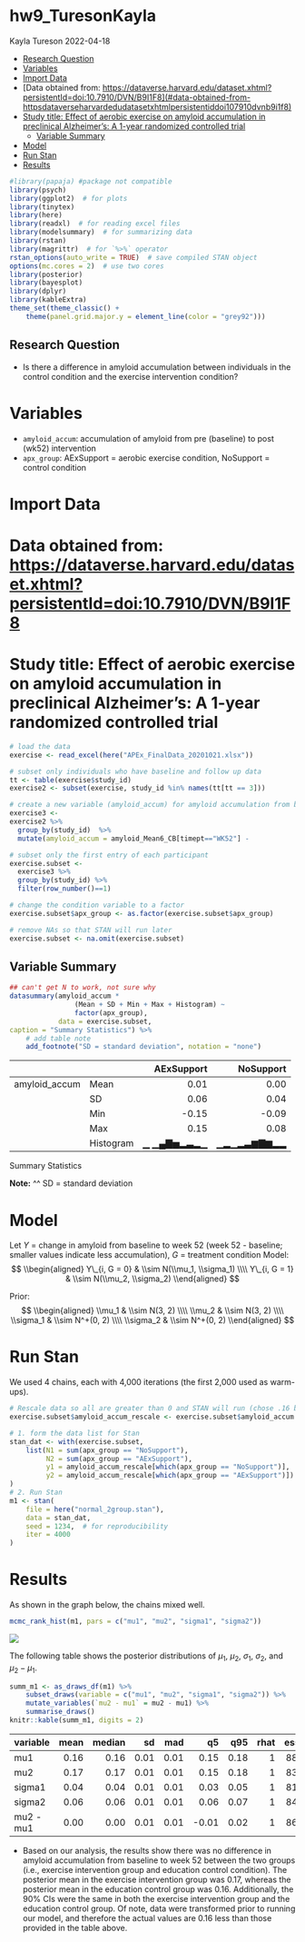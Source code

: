 hw9_TuresonKayla
================
Kayla Tureson
2022-04-18

-   [Research Question](#research-question)
-   [Variables](#variables)
-   [Import Data](#import-data)
-   [Data obtained from:
    https://dataverse.harvard.edu/dataset.xhtml?persistentId=doi:10.7910/DVN/B9I1F8](#data-obtained-from-httpsdataverseharvardedudatasetxhtmlpersistentiddoi107910dvnb9i1f8)
-   [Study title: Effect of aerobic exercise on amyloid accumulation in
    preclinical Alzheimer’s: A 1-year randomized controlled
    trial](#study-title-effect-of-aerobic-exercise-on-amyloid-accumulation-in-preclinical-alzheimers-a-1-year-randomized-controlled-trial)
    -   [Variable Summary](#variable-summary)
-   [Model](#model)
-   [Run Stan](#run-stan)
-   [Results](#results)

``` r
#library(papaja) #package not compatible
library(psych)
library(ggplot2)  # for plots
library(tinytex)
library(here)
library(readxl)  # for reading excel files
library(modelsummary)  # for summarizing data
library(rstan)
library(magrittr)  # for `%>%` operator
rstan_options(auto_write = TRUE)  # save compiled STAN object
options(mc.cores = 2)  # use two cores
library(posterior)
library(bayesplot)
library(dplyr)
library(kableExtra)
theme_set(theme_classic() +
    theme(panel.grid.major.y = element_line(color = "grey92")))
```

## Research Question

-   Is there a difference in amyloid accumulation between individuals in
    the control condition and the exercise intervention condition?

# Variables

-   `amyloid_accum`: accumulation of amyloid from pre (baseline) to post
    (wk52) intervention
-   `apx_group`: AExSupport = aerobic exercise condition, NoSupport =
    control condition

# Import Data

# Data obtained from: <https://dataverse.harvard.edu/dataset.xhtml?persistentId=doi:10.7910/DVN/B9I1F8>

# Study title: Effect of aerobic exercise on amyloid accumulation in preclinical Alzheimer’s: A 1-year randomized controlled trial

``` r
# load the data
exercise <- read_excel(here("APEx_FinalData_20201021.xlsx"))

# subset only individuals who have baseline and follow up data
tt <- table(exercise$study_id)
exercise2 <- subset(exercise, study_id %in% names(tt[tt == 3]))

# create a new variable (amyloid_accum) for amyloid accumulation from baseline to week 52 (smaller values are better)
exercise3 <- 
exercise2 %>% 
  group_by(study_id)  %>% 
  mutate(amyloid_accum = amyloid_Mean6_CB[timept=="WK52"] -              amyloid_Mean6_CB[timept=="BL"])

# subset only the first entry of each participant 
exercise.subset <- 
  exercise3 %>% 
  group_by(study_id) %>% 
  filter(row_number()==1)

# change the condition variable to a factor
exercise.subset$apx_group <- as.factor(exercise.subset$apx_group)

# remove NAs so that STAN will run later
exercise.subset <- na.omit(exercise.subset)
```

## Variable Summary

``` r
## can't get N to work, not sure why 
datasummary(amyloid_accum * 
                (Mean + SD + Min + Max + Histogram) ~ 
                factor(apx_group),
            data = exercise.subset,
caption = "Summary Statistics") %>%
    # add table note
    add_footnote("SD = standard deviation", notation = "none")
```

|               |           | AExSupport |  NoSupport |
|:--------------|:----------|-----------:|-----------:|
| amyloid_accum | Mean      |       0.01 |       0.00 |
|               | SD        |       0.06 |       0.04 |
|               | Min       |      -0.15 |      -0.09 |
|               | Max       |       0.15 |       0.08 |
|               | Histogram | ▁ ▁▄▇▅▂▃▂▁ | ▁▂▁▂▃▆▇▆▂▂ |

Summary Statistics

**Note:** ^^ SD = standard deviation

# Model

Let *Y* = change in amyloid from baseline to week 52 (week 52 -
baseline; smaller values indicate less accumulation), *G* = treatment
condition Model:
$$
  \\begin{aligned}
    Y\_{i, G = 0} & \\sim N(\\mu_1, \\sigma_1) \\\\
    Y\_{i, G = 1} & \\sim N(\\mu_2, \\sigma_2)
  \\end{aligned}
$$

Prior:
$$
  \\begin{aligned}
    \\mu_1 & \\sim N(3, 2) \\\\
    \\mu_2 & \\sim N(3, 2) \\\\
    \\sigma_1 & \\sim N^+(0, 2) \\\\
    \\sigma_2 & \\sim N^+(0, 2)
  \\end{aligned}
$$

# Run Stan

We used 4 chains, each with 4,000 iterations (the first 2,000 used as
warm-ups).

``` r
# Rescale data so all are greater than 0 and STAN will run (chose .16 based on min values from summary data)
exercise.subset$amyloid_accum_rescale <- exercise.subset$amyloid_accum + .16

# 1. form the data list for Stan
stan_dat <- with(exercise.subset,
    list(N1 = sum(apx_group == "NoSupport"),
         N2 = sum(apx_group == "AExSupport"),
         y1 = amyloid_accum_rescale[which(apx_group == "NoSupport")],
         y2 = amyloid_accum_rescale[which(apx_group == "AExSupport")])
)
# 2. Run Stan
m1 <- stan(
    file = here("normal_2group.stan"),
    data = stan_dat,
    seed = 1234,  # for reproducibility
    iter = 4000
)
```

# Results

As shown in the graph below, the chains mixed well.

``` r
mcmc_rank_hist(m1, pars = c("mu1", "mu2", "sigma1", "sigma2"))
```

![](hw9_TuresonKayla_files/figure-gfm/rank-hist-m1-1.png)<!-- -->

The following table shows the posterior distributions of
*μ*<sub>1</sub>, *μ*<sub>2</sub>, *σ*<sub>1</sub>, *σ*<sub>2</sub>, and
*μ*<sub>2</sub> − *μ*<sub>1</sub>.

``` r
summ_m1 <- as_draws_df(m1) %>%
    subset_draws(variable = c("mu1", "mu2", "sigma1", "sigma2")) %>%
    mutate_variables(`mu2 - mu1` = mu2 - mu1) %>%
    summarise_draws()
knitr::kable(summ_m1, digits = 2)
```

<table>
<thead>
<tr>
<th style="text-align:left;">
variable
</th>
<th style="text-align:right;">
mean
</th>
<th style="text-align:right;">
median
</th>
<th style="text-align:right;">
sd
</th>
<th style="text-align:right;">
mad
</th>
<th style="text-align:right;">
q5
</th>
<th style="text-align:right;">
q95
</th>
<th style="text-align:right;">
rhat
</th>
<th style="text-align:right;">
ess_bulk
</th>
<th style="text-align:right;">
ess_tail
</th>
</tr>
</thead>
<tbody>
<tr>
<td style="text-align:left;">
mu1
</td>
<td style="text-align:right;">
0.16
</td>
<td style="text-align:right;">
0.16
</td>
<td style="text-align:right;">
0.01
</td>
<td style="text-align:right;">
0.01
</td>
<td style="text-align:right;">
0.15
</td>
<td style="text-align:right;">
0.18
</td>
<td style="text-align:right;">
1
</td>
<td style="text-align:right;">
8834.47
</td>
<td style="text-align:right;">
5696.68
</td>
</tr>
<tr>
<td style="text-align:left;">
mu2
</td>
<td style="text-align:right;">
0.17
</td>
<td style="text-align:right;">
0.17
</td>
<td style="text-align:right;">
0.01
</td>
<td style="text-align:right;">
0.01
</td>
<td style="text-align:right;">
0.15
</td>
<td style="text-align:right;">
0.18
</td>
<td style="text-align:right;">
1
</td>
<td style="text-align:right;">
8343.40
</td>
<td style="text-align:right;">
5863.17
</td>
</tr>
<tr>
<td style="text-align:left;">
sigma1
</td>
<td style="text-align:right;">
0.04
</td>
<td style="text-align:right;">
0.04
</td>
<td style="text-align:right;">
0.01
</td>
<td style="text-align:right;">
0.01
</td>
<td style="text-align:right;">
0.03
</td>
<td style="text-align:right;">
0.05
</td>
<td style="text-align:right;">
1
</td>
<td style="text-align:right;">
8137.71
</td>
<td style="text-align:right;">
5899.56
</td>
</tr>
<tr>
<td style="text-align:left;">
sigma2
</td>
<td style="text-align:right;">
0.06
</td>
<td style="text-align:right;">
0.06
</td>
<td style="text-align:right;">
0.01
</td>
<td style="text-align:right;">
0.01
</td>
<td style="text-align:right;">
0.06
</td>
<td style="text-align:right;">
0.07
</td>
<td style="text-align:right;">
1
</td>
<td style="text-align:right;">
8486.36
</td>
<td style="text-align:right;">
6206.78
</td>
</tr>
<tr>
<td style="text-align:left;">
mu2 - mu1
</td>
<td style="text-align:right;">
0.00
</td>
<td style="text-align:right;">
0.00
</td>
<td style="text-align:right;">
0.01
</td>
<td style="text-align:right;">
0.01
</td>
<td style="text-align:right;">
-0.01
</td>
<td style="text-align:right;">
0.02
</td>
<td style="text-align:right;">
1
</td>
<td style="text-align:right;">
8627.39
</td>
<td style="text-align:right;">
6308.51
</td>
</tr>
</tbody>
</table>

-   Based on our analysis, the results show there was no difference in
    amyloid accumulation from baseline to week 52 between the two groups
    (i.e., exercise intervention group and education control condition).
    The posterior mean in the exercise intervention group was 0.17,
    whereas the posterior mean in the education control group was 0.16.
    Additionally, the 90% CIs were the same in both the exercise
    intervention group and the education control group. Of note, data
    were transformed prior to running our model, and therefore the
    actual values are 0.16 less than those provided in the table above.
